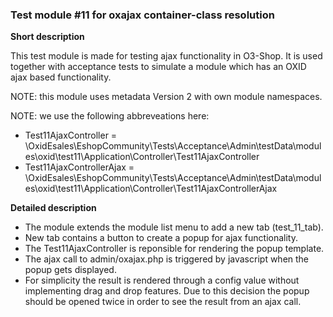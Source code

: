### Test module #11 for oxajax container-class resolution

**Short description**

This test module is made for testing ajax functionality in O3-Shop.
It is used together with acceptance tests to simulate a module which has an OXID ajax based functionality.

NOTE: this module uses metadata Version 2 with own module namespaces.

NOTE: we use the following abbreveations here:
* Test11AjaxController = \OxidEsales\EshopCommunity\Tests\Acceptance\Admin\testData\modules\oxid\test11\Application\Controller\Test11AjaxController
* Test11AjaxControllerAjax = \OxidEsales\EshopCommunity\Tests\Acceptance\Admin\testData\modules\oxid\test11\Application\Controller\Test11AjaxControllerAjax

**Detailed description**

* The module extends the module list menu to add a new tab (test_11_tab).
* New tab contains a button to create a popup for ajax functionality.
* The Test11AjaxController is reponsible for rendering the popup template.
* The ajax call to admin/oxajax.php is triggered by javascript when the popup gets displayed.
* For simplicity the result is rendered through a config value without implementing drag and drop features.
  Due to this decision the popup should be opened twice in order to see the result from an ajax call.